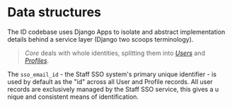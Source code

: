 # Data structures

The ID codebase uses Django Apps to isolate and abstract implementation details behind a service layer (Django two scoops terminology).

> *Core* deals with whole identities, splitting them into [*Users*](./users.md) and [*Profiles*](./profiles.md).

The `sso_email_id` - the Staff SSO system's primary unique identifier - is used by default as the "id" across all User and Profile records. All user records are exclusively managed by the Staff SSO service, this gives a u nique and consistent means of identification.
